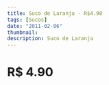 ```yaml
---
title: Suco de Laranja - R$4.90
tags: [Sucos]
date: "2011-02-06"
thumbnail: 
description: Suco de Laranja
---
```


# R$ 4.90